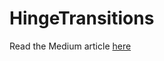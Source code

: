 # HingeTransitions

Read the Medium article [here](https://medium.com/@micahbenn/recreating-hinges-profile-transition-on-ios-in-swift-1d266b0a166f)
